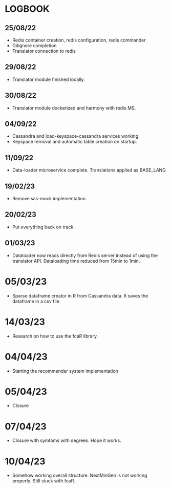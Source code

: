 # LOGBOOK

## 25/08/22

- Redis container creation, redis configuration, redis commander
- Gitignore completion
- Translator connection to redis

## 29/08/22

- Translator module finished locally.

## 30/08/22

- Translator module dockerized and harmony with redis MS.

## 04/09/22

- Cassandra and load-keyspace-cassandra services working.
- Keyspace removal and automatic table creation on startup.

## 11/09/22

- Data-loader microservice complete. Translations applied as BASE_LANG

## 19/02/23

- Remove sas-mock implementation.

## 20/02/23

- Put everything back on track.

## 01/03/23

- Dataloader now reads directly from Redis server instead of using the translator API. Dataloading time reduced from 15min to 1min.

# 05/03/23

- Sparse dataframe creator in R from Cassandra data. It saves the dataframe in a csv file

# 14/03/23

- Research on how to use the fcaR library.

# 04/04/23

- Starting the recommender system implementation
  
# 05/04/23

- Closure

# 07/04/23

- Closure with symtoms with degrees. Hope it works.

# 10/04/23

- Somehow working overall structure. NextMinGen is not working properly. Still stuck with fcaR.